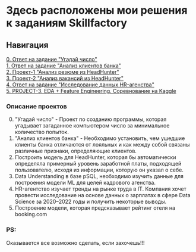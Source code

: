 # Здесь расположены мои решения к заданиям Skillfactory

## Навигация
[0. Ответ на задание "Угадай число"](https://github.com/Jopel003/My_homework/tree/main/0.%20Loocking%20for%20number)  
[1. Ответ на задание "Анализ клиентов банка"](https://github.com/Jopel003/My_homework/tree/main/1.%20Churn%20for%20bank%20customers)  
[2. Проект-1 "Анализ резюме из HeadHunter"](https://github.com/Jopel003/My_homework/tree/main/2.%20PROJECT-1)  
[3. Проект-2 "Анализ вакансий из HeadHunter"](https://github.com/Jopel003/My_homework/tree/main/3.%20PROJECT-2_(SQL))  
[4. Ответ на задание "Исследование данных HR-агенства"](https://github.com/Jopel003/My_homework/tree/main/4.%20EDA_4_HR_statistics)  
[5. PROJECT-3. EDA + Feature Engineering. Соревнование на Kaggle](https://github.com/Jopel003/My_homework/tree/main/5.%20PROJECT-3.%20EDA_Booking%20reviews%202023_07)


### Описание проектов  
0. "Угадай число" - Проект по созданию программы, которая угадывает загаданное компьютером число за минимальное количество попыток.
1. "Анализ клиентов банка" - Необходимо установить, чем ушедшие клиенты банка отличаются от лояльных и как между собой связаны различные признаки, определяющие клиентов.
2. Построить модель для HeadHunter, которая бы автоматически определяла примерный уровень заработной платы, подходящей пользователю, исходя из информации, которую он указал о себе.
3. Data Understanding в базе pSQL, необходимо изучить данные для построения модели ML для целей кадрового агенства.
4. HR-агентство изучает тренды на рынке труда в IT. Компания хочет провести исследование на основе данных о зарплатах в сфере Data Science за 2020–2022 годы и получить некоторые выводы.
5. Построение модели, которая предсказывает рейтинг отеля на booking.com

### PS:  
Оказывается все возможно сделать, если захочешь!!!

